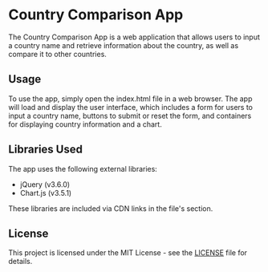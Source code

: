 # Country Comparison App

The Country Comparison App is a web application that allows users to input a country name and retrieve information about the country, as well as compare it to other countries.

## Usage

To use the app, simply open the index.html file in a web browser. The app will load and display the user interface, which includes a form for users to input a country name, buttons to submit or reset the form, and containers for displaying country information and a chart.

## Libraries Used

The app uses the following external libraries:

- jQuery (v3.6.0)
- Chart.js (v3.5.1)

These libraries are included via CDN links in the file's <head> section.

## License

This project is licensed under the MIT License - see the [LICENSE](LICENSE) file for details.

